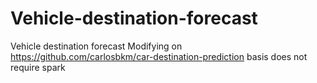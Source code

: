# Vehicle-destination-forecast
Vehicle destination forecast
Modifying on https://github.com/carlosbkm/car-destination-prediction basis does not require spark
